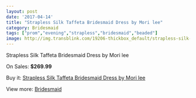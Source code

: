 ```yaml
---
layout: post
date: '2017-04-14'
title: "Strapless Silk Taffeta Bridesmaid Dress by Mori lee"
category: Bridesmaid
tags: ["prom","evening","strapless","bridesmaid","beaded"]
image: http://img.transblink.com/19206-thickbox_default/strapless-silk-taffeta-bridesmaid-dress-by-mori-lee.jpg
---
```

Strapless Silk Taffeta Bridesmaid Dress by Mori lee

On Sales: **$269.99**
<a href="https://www.transblink.com/en/bridesmaid/6002-strapless-silk-taffeta-bridesmaid-dress-by-mori-lee.html"><amp-img layout="responsive" width="600" height="600" src="//img.transblink.com/19206-thickbox_default/strapless-silk-taffeta-bridesmaid-dress-by-mori-lee.jpg" alt="Strapless Silk Taffeta Bridesmaid Dress by Mori lee 0" /></a>

Buy it: [Strapless Silk Taffeta Bridesmaid Dress by Mori lee](https://www.transblink.com/en/bridesmaid/6002-strapless-silk-taffeta-bridesmaid-dress-by-mori-lee.html "Strapless Silk Taffeta Bridesmaid Dress by Mori lee")

View more: [Bridesmaid](https://www.transblink.com/en/4-bridesmaid "Bridesmaid")